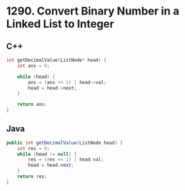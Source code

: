 # 1290. Convert Binary Number in a Linked List to Integer

## C++

```cpp
int getDecimalValue(ListNode* head) {
    int ans = 0;

    while (head) {
        ans = (ans << 1) | head->val;
        head = head->next;
    }

    return ans;
}
```

## Java

```java
public int getDecimalValue(ListNode head) {
    int res = 0;
    while (head != null) {
        res = (res << 1) | head.val;
        head = head.next;
    }
    return res;
}
```
